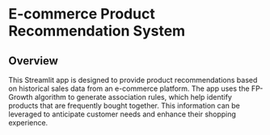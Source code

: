 # E-commerce Product Recommendation System

## Overview

This Streamlit app is designed to provide product recommendations based on historical sales data 
from an e-commerce platform. The app uses the FP-Growth algorithm to generate association rules, 
which help identify products that are frequently bought together. This information can be leveraged 
to anticipate customer needs and enhance their shopping experience.
